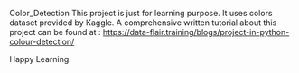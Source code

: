 Color_Detection
This project is just for learning purpose. It uses colors dataset provided by Kaggle. A comprehensive written tutorial about this project can be found at : https://data-flair.training/blogs/project-in-python-colour-detection/

Happy Learning.